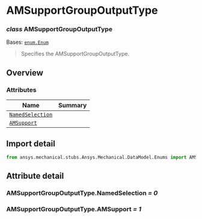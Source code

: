 <a id="amsupportgroupoutputtype"></a>

# AMSupportGroupOutputType

<a id="AMSupportGroupOutputType"></a>

### *class* AMSupportGroupOutputType

Bases: [`enum.Enum`](https://docs.python.org/3/library/enum.html#enum.Enum)

> Specifies the AMSupportGroupOutputType.

> <!-- !! processed by numpydoc !! -->

<a id="overview"></a>

## Overview

### Attributes

| Name | Summary |
|------------------------------------------------------------------------------------------------|----|
| [`NamedSelection`](../../../ACT/Automation/Mechanical/NamedSelection.md#NamedSelection)        |    |
| [`AMSupport`](../../../ACT/Automation/Mechanical/AdditiveManufacturing/AMSupport.md#AMSupport) |    |

<a id="import-detail"></a>

## Import detail

```python
from ansys.mechanical.stubs.Ansys.Mechanical.DataModel.Enums import AMSupportGroupOutputType
```

<a id="attribute-detail"></a>

## Attribute detail

<a id="AMSupportGroupOutputType.NamedSelection"></a>

### AMSupportGroupOutputType.NamedSelection *= 0*

<a id="AMSupportGroupOutputType.AMSupport"></a>

### AMSupportGroupOutputType.AMSupport *= 1*
